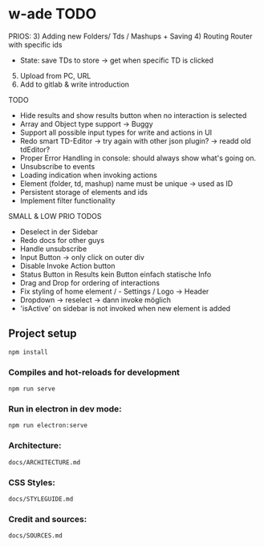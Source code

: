 # w-ade TODO

PRIOS: 
3) Adding new Folders/ Tds / Mashups + Saving 
4) Routing  Router with specific ids
- State: save TDs to store -> get when specific TD is clicked
5) Upload from PC, URL
6) Add to gitlab & write introduction

TODO 
- Hide results and show results button when no interaction is selected
- Array and Object type support -> Buggy
- Support all possible input types for write and actions in UI 
- Redo smart TD-Editor -> try again with other json plugin? -> readd old tdEditor? 
- Proper Error Handling in console: should always show what's going on.
- Unsubscribe to events
- Loading indication when invoking actions
- Element (folder, td, mashup) name must be unique -> used as ID
- Persistent storage of elements and ids
- Implement filter functionality

SMALL & LOW PRIO TODOS 
- Deselect in der Sidebar
- Redo docs for other guys
- Handle unsubscribe
- Input Button -> only click on outer div 
- Disable Invoke Action button 
- Status Button in Results kein Button einfach statische Info 
- Drag and Drop for ordering of interactions
- Fix styling of home element / - Settings / Logo -> Header
- Dropdown -> reselect -> dann invoke möglich
- 'isActive' on sidebar is not invoked when new element is added

## Project setup
```
npm install
```

### Compiles and hot-reloads for development
```
npm run serve
```

### Run in electron in dev mode: 
```
npm run electron:serve
```

### Architecture:
    docs/ARCHITECTURE.md

### CSS Styles:
    docs/STYLEGUIDE.md

### Credit and sources: 
    docs/SOURCES.md